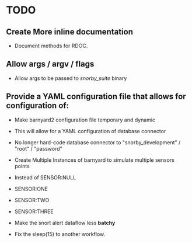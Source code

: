 # TODO

## Create More inline documentation

* Document methods for RDOC.

## Allow args / argv / flags

* Allow args to be passed to *snorby_suite* binary

## Provide a YAML configuration file that allows for configuration of:

* Make barnyard2 configuration file temporary and dynamic
 * This will allow for a YAML configuration of database connector
 * No longer hard-code database connector to "snorby_development" / "root" / "password"

* Create Multiple Instances of barnyard to simulate multiple sensors points
 * Instead of SENSOR:NULL 
 * SENSOR:ONE
 * SENSOR:TWO
 * SENSOR:THREE

* Make the snort alert dataflow less **batchy**
 * Fix the sleep(15) to another workflow.

